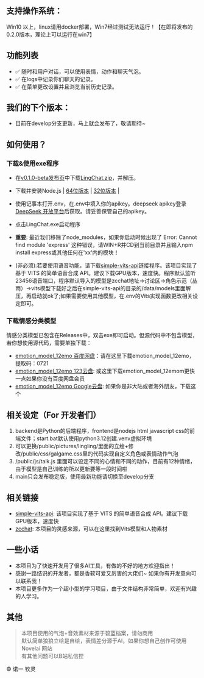 ## 支持操作系统：

Win10 以上，linux请用docker部署，Win7经过测试无法运行！【在即将发布的0.2.0版本，理论上可以运行在win7】

## 功能列表

- ✅ 随时和用户对话，可以使用表情，动作和聊天气泡。
- ✅ 在logs中记录你们聊天的记录。
- ✅ 在菜单更改设置并且浏览当前历史记录。

## 我们的下个版本：
- 目前在develop分支更新，马上就会发布了，敬请期待~

## 如何使用？

### 下载&使用exe程序

- 在[v0.1.0-beta发布页](https://github.com/SlimeBoyOwO/LingChat/releases/tag/v0.1.0-beta)中下载[LingChat.zip](https://github.com/SlimeBoyOwO/LingChat/releases/download/v0.1.0-beta/LingChat.zip)，并解压。
- 下载并安装Node.js | [64位版本](https://nodejs.org/dist/v22.14.0/node-v22.14.0-x64.msi) | [32位版本](https://nodejs.org/dist/v22.14.0/node-v22.14.0-x86.msi) |
- 使用记事本打开.env，在.env中填入你的apikey。deepseek apikey登录[DeepSeek 开放平台](https://platform.deepseek.com/usage)后获取。请妥善保管自己的apikey。
- 点击LingChat.exe启动程序

- **重要**: 最近我们移除了node_modules，如果你启动时候出现了 Error: Cannot find module 'express' 这种错误，请WIN+R并CD到当前目录并且输入npm install express或其他任何在'xx'内的模块！

- (非必须):若要使用语音功能，请下载[simple-vits-api](https://github.com/Artrajz/vits-simple-api)链接程序。该项目实现了基于 VITS 的简单语音合成 API。建议下载GPU版本，速度快。程序默认监听23456语音端口，程序默认导入的模型是zcchat地址->讨论区->角色示范（丛雨）->vits模型下载好之后在simple-vits-api的目录的/data/models里面解压，再启动就ok了;如果需要使用其他模型，在.env的Vits实现函数更改相关设定即可。

### 下载情感分类模型
情感分类模型已包含在Releases中，双击exe即可启动。但源代码中不包含模型，若你想使用源代码，需要单独下载：
- [emotion_model_12emo 百度网盘](https://pan.baidu.com/s/16Dy53KX3jIjACY5fCctKDA)：请在这里下载emotion_model_12emo，提取码：0721
- [emotion_model_12emo 123云盘](https://www.123865.com/s/7YDfjv-KRK5v): 或这里下载emotion_model_12emom更快一点如果你没有百度网盘会员
- [emotion_model_12emo Google云盘](https://drive.google.com/file/d/1LWdJYYc3QaYbzHupt5DDaM1lCeG-X5vd/view?usp=sharing): 如果你是非大陆或者海外朋友，下载这个

## 相关设定（For 开发者们）

1. backend是Python的后端程序，frontend是nodejs html javascript css的前端文件；start.bat默认使用python3.12创建.venv虚拟环境
2. 可以更换/public/pictures/lingling/里面的立绘+修改/public/css/galgame.css里的代码实现自定义角色或表情动作气泡
3. /public/js/talk.js 里面可以设定不同的心情和不同的动作，目前有12种情绪，由于模型是自己训练的所以更新要等一段时间啦
4. main只会发布稳定版，使用最新功能请切换至develop分支

## 相关链接

- [simple-vits-api](https://github.com/Artrajz/vits-simple-api): 该项目实现了基于 VITS 的简单语音合成 API。建议下载GPU版本，速度快
- [zcchat](https://github.com/Zao-chen/ZcChat): 本项目的灵感来源，可以在这里找到Vits模型和人物素材

## 一些小话

- 本项目为了快速开发用了很多AI工具，有做的不好的地方欢迎指出！
- 感谢一路结识的开发者，都是香软可爱又厉害的大佬们~ 如果你有开发意向可以联系我！
- 本项目更多作为一个超小型的学习项目，由于文件结构非常简单，欢迎有兴趣的人学习。

## 其他

> 本项目使用的气泡+音效素材来源于碧蓝档案，请勿商用  
> 默认简单狼狼立绘是自绘，表情差分源于AI，如果你想自己创作可使用 Novelai 网站  
> 有其他问题可以B站私信捏

© 诺一 钦灵

